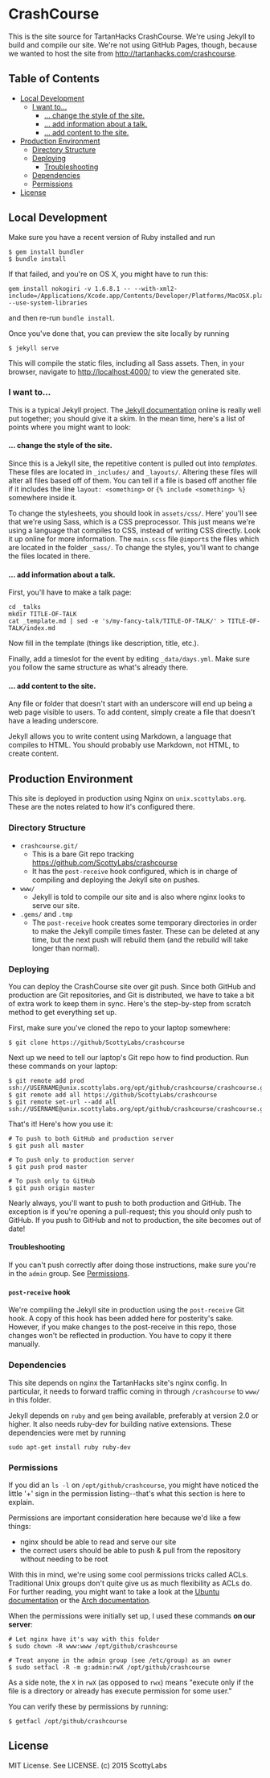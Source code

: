 # CrashCourse

This is the site source for TartanHacks CrashCourse. We're using Jekyll to build
and compile our site. We're not using GitHub Pages, though, because we wanted to
host the site from <http://tartanhacks.com/crashcourse>.

<!-- START doctoc generated TOC please keep comment here to allow auto update -->
<!-- DON'T EDIT THIS SECTION, INSTEAD RE-RUN doctoc TO UPDATE -->
## Table of Contents

- [Local Development](#local-development)
  - [I want to...](#i-want-to)
    - [... change the style of the site.](#-change-the-style-of-the-site)
    - [... add information about a talk.](#-add-information-about-a-talk)
    - [... add content to the site.](#-add-content-to-the-site)
- [Production Environment](#production-environment)
  - [Directory Structure](#directory-structure)
  - [Deploying](#deploying)
    - [Troubleshooting](#troubleshooting)
  - [Dependencies](#dependencies)
  - [Permissions](#permissions)
- [License](#license)

<!-- END doctoc generated TOC please keep comment here to allow auto update -->


## Local Development

Make sure you have a recent version of Ruby installed and run

```console
$ gem install bundler
$ bundle install
```

If that failed, and you're on OS X, you might have to run this:

```
gem install nokogiri -v 1.6.8.1 -- --with-xml2-include=/Applications/Xcode.app/Contents/Developer/Platforms/MacOSX.platform/Developer/SDKs/MacOSX10.11.sdk/usr/include/libxml2 --use-system-libraries
```

and then re-run `bundle install`.

Once you've done that, you can preview the site locally by running

```console
$ jekyll serve
```

This will compile the static files, including all Sass assets. Then, in your
browser, navigate to <http://localhost:4000/> to view the generated site.


### I want to...

This is a typical Jekyll project. The [Jekyll documentation][jekyll] online is
really well put together; you should give it a skim. In the mean time, here's a
list of points where you might want to look:

#### ... change the style of the site.

Since this is a Jekyll site, the repetitive content is pulled out into
_templates_. These files are located in `_includes/` and `_layouts/`. Altering
these files will alter all files based off of them. You can tell if a file is
based off another file if it includes the line `layout: <something>` or `{%
include <something> %}` somewhere inside it.

To change the stylesheets, you should look in `assets/css/`. Here' you'll see
that we're using Sass, which is a CSS preprocessor. This just means we're using
a language that compiles to CSS, instead of writing CSS directly. Look it up
online for more information. The `main.scss` file `@import`s the files which are
located in the folder `_sass/`. To change the styles, you'll want to change
the files located in there.


#### ... add information about a talk.

First, you'll have to make a talk page:

```
cd _talks
mkdir TITLE-OF-TALK
cat _template.md | sed -e 's/my-fancy-talk/TITLE-OF-TALK/' > TITLE-OF-TALK/index.md
```

Now fill in the template (things like description, title, etc.).

Finally, add a timeslot for the event by editing `_data/days.yml`. Make sure you
follow the same structure as what's already there.

#### ... add content to the site.

Any file or folder that doesn't start with an underscore will end up being a
web page visible to users. To add content, simply create a file that doesn't
have a leading underscore.

Jekyll allows you to write content using Markdown, a language that compiles to
HTML. You should probably use Markdown, not HTML, to create content.


## Production Environment

This site is deployed in production using Nginx on `unix.scottylabs.org`. These
are the notes related to how it's configured there.


### Directory Structure

- `crashcourse.git/`
  - This is a bare Git repo tracking <https://github.com/ScottyLabs/crashcourse>
  - It has the `post-receive` hook configured, which is in charge of compiling
    and deploying the Jekyll site on pushes.
- `www/`
  - Jekyll is told to compile our site and is also where nginx looks to serve
    our site.
- `.gems/` and `.tmp`
  - The `post-receive` hook creates some temporary directories in order to make
    the Jekyll compile times faster. These can be deleted at any time, but the
    next push will rebuild them (and the rebuild will take longer than normal).


### Deploying

You can deploy the CrashCourse site over git push. Since both GitHub and
production are Git repositories, and Git is distributed, we have to take a bit
of extra work to keep them in sync. Here's the step-by-step from scratch method
to get everything set up.


First, make sure you've cloned the repo to your laptop somewhere:

```console
$ git clone https://github/ScottyLabs/crashcourse
```

Next up we need to tell our laptop's Git repo how to find production. Run these
commands on your laptop:

```console
$ git remote add prod ssh://USERNAME@unix.scottylabs.org/opt/github/crashcourse/crashcourse.git
$ git remote add all https://github/ScottyLabs/crashcourse
$ git remote set-url --add all ssh://USERNAME@unix.scottylabs.org/opt/github/crashcourse/crashcourse.git
```

That's it! Here's how you use it:

```console
# To push to both GitHub and production server
$ git push all master

# To push only to production server
$ git push prod master

# To push only to GitHub
$ git push origin master
```

Nearly always, you'll want to push to both production and GitHub. The exception
is if you're opening a pull-request; this you should only push to GitHub. If you
push to GitHub and not to production, the site becomes out of date!


#### Troubleshooting

If you can't push correctly after doing those instructions, make sure you're in
the `admin` group. See [Permissions](#permissions).


#### `post-receive` hook

We're compiling the Jekyll site in production using the `post-receive` Git hook.
A copy of this hook has been added here for posterity's sake. However, if you
make changes to the post-receive in this repo, those changes won't be reflected
in production. You have to copy it there manually.


### Dependencies

This site depends on nginx the TartanHacks site's nginx config. In particular,
it needs to forward traffic coming in through `/crashcourse` to `www/` in this
folder.

Jekyll depends on `ruby` and `gem` being available, preferably at version 2.0 or
higher. It also needs ruby-dev for building native extensions. These
dependencies were met by running

```console
sudo apt-get install ruby ruby-dev
```


### Permissions

If you did an `ls -l` on `/opt/github/crashcourse`, you might have noticed the
little '+' sign in the permission listing--that's what this section is here to
explain.

Permissions are important consideration here because we'd like a few things:

- nginx should be able to read and serve our site
- the correct users should be able to push & pull from the repository without
  needing to be root

With this in mind, we're using some cool permissions tricks called ACLs.
Traditional Unix groups don't quite give us as much flexibility as ACLs do. For
further reading, you might want to take a look at the [Ubuntu
documentation][ubuntu-acl] or the [Arch documentation][arch-acl].

When the permissions were initially set up, I used these commands __on our
server__:

```console
# Let nginx have it's way with this folder
$ sudo chown -R www:www /opt/github/crashcourse

# Treat anyone in the admin group (see /etc/group) as an owner
$ sudo setfacl -R -m g:admin:rwX /opt/github/crashcourse
```

As a side note, the `X` in `rwX` (as opposed to `rwx`) means "execute only if
the file is a directory or already has execute permission for some user."

You can verify these by permissions by running:

```console
$ getfacl /opt/github/crashcourse
```


[ubuntu-acl]: https://help.ubuntu.com/community/FilePermissionsACLs
[arch-acl]: https://wiki.archlinux.org/index.php/Access_Control_Lists


## License

MIT License. See LICENSE. (c) 2015 ScottyLabs



[jekyll]: http://jekyllrb.com/
